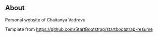 ## About

Personal website of Chaitanya Vadrevu

Template from https://github.com/StartBootstrap/startbootstrap-resume
